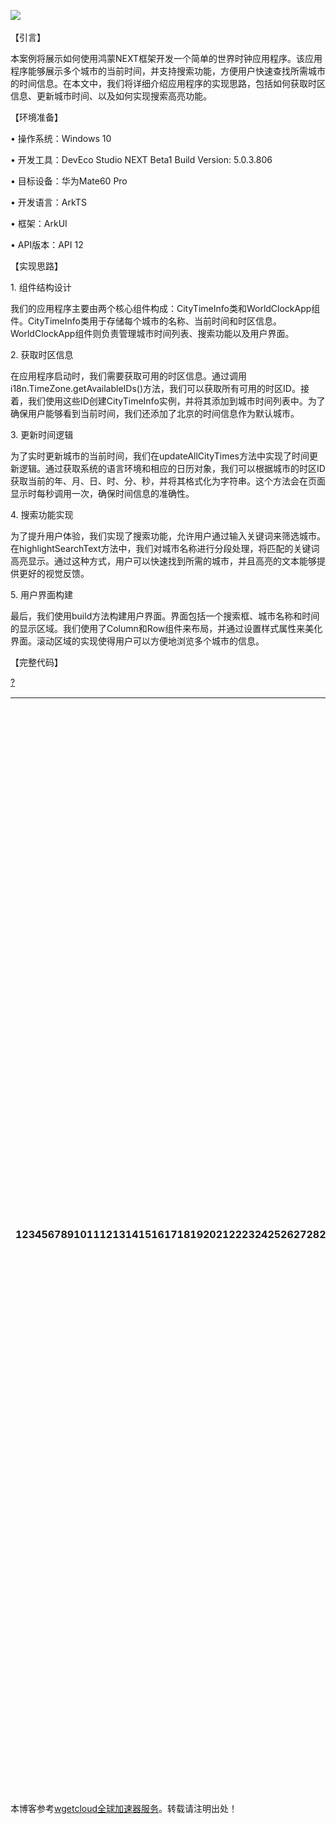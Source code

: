
![](https://img2024.cnblogs.com/blog/468667/202412/468667-20241213161200409-990760759.gif)
 


【引言】


本案例将展示如何使用鸿蒙NEXT框架开发一个简单的世界时钟应用程序。该应用程序能够展示多个城市的当前时间，并支持搜索功能，方便用户快速查找所需城市的时间信息。在本文中，我们将详细介绍应用程序的实现思路，包括如何获取时区信息、更新城市时间、以及如何实现搜索高亮功能。


【环境准备】


• 操作系统：Windows 10


• 开发工具：DevEco Studio NEXT Beta1 Build Version: 5\.0\.3\.806


• 目标设备：华为Mate60 Pro


• 开发语言：ArkTS


• 框架：ArkUI


• API版本：API 12


【实现思路】


1\. 组件结构设计


我们的应用程序主要由两个核心组件构成：CityTimeInfo类和WorldClockApp组件。CityTimeInfo类用于存储每个城市的名称、当前时间和时区信息。WorldClockApp组件则负责管理城市时间列表、搜索功能以及用户界面。


2\. 获取时区信息


在应用程序启动时，我们需要获取可用的时区信息。通过调用i18n.TimeZone.getAvailableIDs()方法，我们可以获取所有可用的时区ID。接着，我们使用这些ID创建CityTimeInfo实例，并将其添加到城市时间列表中。为了确保用户能够看到当前时间，我们还添加了北京的时间信息作为默认城市。


3\. 更新时间逻辑


为了实时更新城市的当前时间，我们在updateAllCityTimes方法中实现了时间更新逻辑。通过获取系统的语言环境和相应的日历对象，我们可以根据城市的时区ID获取当前的年、月、日、时、分、秒，并将其格式化为字符串。这个方法会在页面显示时每秒调用一次，确保时间信息的准确性。


4\. 搜索功能实现


为了提升用户体验，我们实现了搜索功能，允许用户通过输入关键词来筛选城市。在highlightSearchText方法中，我们对城市名称进行分段处理，将匹配的关键词高亮显示。通过这种方式，用户可以快速找到所需的城市，并且高亮的文本能够提供更好的视觉反馈。


5\. 用户界面构建


最后，我们使用build方法构建用户界面。界面包括一个搜索框、城市名称和时间的显示区域。我们使用了Column和Row组件来布局，并通过设置样式属性来美化界面。滚动区域的实现使得用户可以方便地浏览多个城市的信息。


【完整代码】



[?](https://github.com)

| 123456789101112131415161718192021222324252627282930313233343536373839404142434445464748495051525354555657585960616263646566676869707172737475767778798081828384858687888990919293949596979899100101102103104105106107108109110111112113114115116117118119120121122123124125126127128129130131132133134135136137138139140141142143144145146147148149150151152153154155156157158159160161162163164165166167168169170171172173174175176177178179180181182183184185186187188189 | `import` `{ i18n } from` `'@kit.LocalizationKit'` `// 导入国际化模块，用于处理多语言``import` `{ inputMethod } from` `'@kit.IMEKit'` `// 导入输入法模块` `@ObservedV2``// 观察者装饰器，用于观察状态变化``class` `CityTimeInfo {` `// 定义城市时间信息类``@Trace cityName: string =` `""``;` `// 城市名称，初始为空字符串``@Trace currentTime: string =` `""``;` `// 当前时间，初始为空字符串``timeZone: i18n.TimeZone;` `// 时区属性` `constructor(cityName: string, timeZone: i18n.TimeZone) {` `// 构造函数，接收城市名称和时区``this``.cityName = cityName;` `// 设置城市名称``this``.timeZone = timeZone;` `// 设置时区``}` `@Trace isVisible: boolean =` `true``;` `// 是否可见，初始为true``}` `@Entry``// 入口组件装饰器``@Component``// 组件装饰器``struct WorldClockApp {` `// 定义世界时钟应用组件``@State` `private` `searchText: string =` `''``;` `// 搜索文本，初始为空字符串``@State` `private` `cityTimeList: CityTimeInfo[] = [];` `// 城市时间信息列表，初始为空数组``private` `lineColor: string =` `"#e6e6e6"``;` `// 边框颜色``private` `titleBackgroundColor: string =` `"#f8f8f8"``;` `// 标题背景色``private` `textColor: string =` `"#333333"``;` `// 文字颜色``private` `basePadding: number = 4;` `// 内边距``private` `lineWidth: number = 2;` `// 边框宽度``private` `rowHeight: number = 50;` `// 行高``private` `ratio: number[] = [1, 1];` `// 列宽比例``private` `textSize: number = 14;` `// 基础字体大小``private` `updateIntervalId = 0;` `// 更新间隔ID` `updateAllCityTimes() {` `// 更新所有城市的时间``const locale = i18n.System.getSystemLocale();` `// 获取系统语言环境``for` `(const cityTime of` `this``.cityTimeList) {` `// 遍历城市时间列表``const timeZoneId: string = cityTime.timeZone.getID();` `// 获取时区ID``const calendar = i18n.getCalendar(locale);` `// 获取日历对象``calendar.setTimeZone(timeZoneId);` `// 设置日历的时区` `// 获取当前时间的各个部分``const year = calendar.get(``"year"``).toString().padStart(4,` `'0'``);` `// 年``const month = calendar.get(``"month"``).toString().padStart(2,` `'0'``);` `// 月``const day = calendar.get(``"date"``).toString().padStart(2,` `'0'``);` `// 日``const hour = calendar.get(``"hour_of_day"``).toString().padStart(2,` `'0'``);` `// 小时``const minute = calendar.get(``"minute"``).toString().padStart(2,` `'0'``);` `// 分钟``const second = calendar.get(``"second"``).toString().padStart(2,` `'0'``);` `// 秒` `// 更新城市的当前时间字符串``cityTime.currentTime = `${year}年${month}月${day}日 ${hour}:${minute}:${second}`;``}``}` `onPageShow(): void {` `// 页面显示时的处理``clearInterval(``this``.updateIntervalId);` `// 清除之前的定时器``this``.updateIntervalId = setInterval(() => {` `// 设置新的定时器``this``.updateAllCityTimes();` `// 每秒更新所有城市的时间``}, 1000);``}` `onPageHide(): void {` `// 页面隐藏时的处理``clearInterval(``this``.updateIntervalId);` `// 清除定时器``}` `private` `highlightSearchText(cityTime: CityTimeInfo, keyword: string) {` `// 高亮搜索文本``let` `text = cityTime.cityName` `// 获取城市名称` `if` `(!keyword) {` `// 如果没有关键词``cityTime.isVisible =` `true` `// 设置城市可见``return` `[text]` `// 返回城市名称``}``let` `segments: string[] = [];` `// 存储分段文本``let` `lastMatchEnd: number = 0;` `// 上一个匹配结束的位置``while` `(``true``) {` `// 循环查找关键词``const matchIndex = text.indexOf(keyword, lastMatchEnd);` `// 查找关键词位置``if` `(matchIndex === -1) {` `// 如果没有找到``segments.push(text.slice(lastMatchEnd));` `// 添加剩余文本``break``;` `// 退出循环``}` `else` `{``segments.push(text.slice(lastMatchEnd, matchIndex));` `// 添加匹配前的文本``segments.push(text.slice(matchIndex, matchIndex + keyword.length));` `// 添加匹配的关键词``lastMatchEnd = matchIndex + keyword.length;` `// 更新最后匹配结束位置``}``}``cityTime.isVisible = (segments.indexOf(keyword) != -1)` `// 设置城市可见性``return` `segments;` `// 返回分段文本``}` `aboutToAppear() {` `// 组件即将出现时的处理``const timeZoneIds: Array = i18n.TimeZone.getAvailableIDs();` `// 获取可用时区ID列表` `this``.cityTimeList.push(``new` `CityTimeInfo(``'北京 (中国)'``, i18n.getTimeZone()));` `// 添加北京的城市时间信息` `for` `(const id of timeZoneIds) {` `// 遍历时区ID``const cityDisplayName = i18n.TimeZone.getCityDisplayName(id.split(``'/'``)[1],` `"zh-CN"``);` `// 获取城市显示名称``if` `(cityDisplayName) {` `// 如果城市名称存在``this``.cityTimeList.push(``new` `CityTimeInfo(cityDisplayName, i18n.getTimeZone(id)));` `// 添加城市时间信息``}``}` `this``.updateAllCityTimes();` `// 更新所有城市的时间``}` `build() {` `// 构建组件的UI``Column({ space: 0 }) {` `// 创建一个垂直列``Search({ value: $$``this``.searchText })``// 创建搜索框``.margin(``this``.basePadding)``// 设置边距``.fontFeature(``"\"ss01\" on"``)` `// 设置字体特性``Column() {` `// 创建一个列``Row() {` `// 创建一行``Text(``'城市'``)``// 显示“城市”文本``.height(``'100%'``)``// 高度占满``.layoutWeight(``this``.ratio[0])``// 设置布局权重``.textAlign(TextAlign.Center)``// 文本居中``.fontSize(``this``.textSize)``// 设置字体大小``.fontWeight(600)``// 设置字体粗细``.fontColor(``this``.textColor)` `// 设置字体颜色``Line().height(``'100%'``).width(``this``.lineWidth).backgroundColor(``this``.lineColor)` `// 创建分隔线``Text(``'时间'``)``// 显示“时间”文本``.height(``'100%'``)``// 高度占满``.layoutWeight(``this``.ratio[1])``// 设置布局权重``.textAlign(TextAlign.Center)``// 文本居中``.fontSize(``this``.textSize)``// 设置字体大小``.fontWeight(600)``// 设置字体粗细``.fontColor(``this``.textColor)` `// 设置字体颜色``}.height(``this``.rowHeight).borderWidth(``this``.lineWidth).borderColor(``this``.lineColor)` `// 设置行高和边框``.backgroundColor(``this``.titleBackgroundColor)` `// 设置背景色``}.width(`100%`).padding({ left:` `this``.basePadding, right:` `this``.basePadding })` `// 设置列宽和内边距` `Scroll() {` `// 创建可滚动区域``Column() {` `// 创建一个列``ForEach(``this``.cityTimeList, (item: CityTimeInfo) => {` `// 遍历城市时间列表``Row() {` `// 创建一行``Text() {` `// 创建文本``ForEach(``this``.highlightSearchText(item,` `this``.searchText), (segment: string, index: number) => {` `// 高亮搜索文本``ContainerSpan() {` `// 创建容器``Span(segment)``// 创建文本段``.fontColor(segment ===` `this``.searchText ? Color.White : Color.Black)``// 设置字体颜色``.onClick(() => {` `// 点击事件``console.info(`高亮文本被点击：${segment}`);` `// 输出点击的文本``console.info(`点击索引：${index}`);` `// 输出点击的索引``});``}.textBackgroundStyle({``// 设置文本背景样式``color: segment ===` `this``.searchText ? Color.Red : Color.Transparent` `// 根据是否匹配设置背景色``});``});``}``.height(``'100%'``)` `// 高度占满``.layoutWeight(``this``.ratio[0])` `// 设置布局权重``.textAlign(TextAlign.Center)` `// 文本居中``.fontSize(``this``.textSize)` `// 设置字体大小``.fontColor(``this``.textColor)` `// 设置字体颜色` `Line().height(``'100%'``).width(``this``.lineWidth).backgroundColor(``this``.lineColor)` `// 创建分隔线``Text(item.currentTime)``// 显示当前时间``.height(``'100%'``)``// 高度占满``.layoutWeight(``this``.ratio[1])``// 设置布局权重``.textAlign(TextAlign.Center)``// 文本居中``.fontSize(``this``.textSize)``// 设置字体大小``.fontColor(``this``.textColor)` `// 设置字体颜色``}``.height(``this``.rowHeight)` `// 设置行高``.borderWidth({ left:` `this``.lineWidth, right:` `this``.lineWidth, bottom:` `this``.lineWidth })` `// 设置边框宽度``.borderColor(``this``.lineColor)` `// 设置边框颜色``.visibility(item.isVisible ? Visibility.Visible : Visibility.None)` `// 根据可见性设置显示状态``})` `}.width(`100%`).padding({ left:` `this``.basePadding, right:` `this``.basePadding })` `// 设置宽度和内边距``}``.width(``'100%'``)` `// 设置宽度占满``.layoutWeight(1)` `// 设置布局权重``.align(Alignment.Top)` `// 对齐方式``.onScrollStart(() => {` `// 滚动开始事件``this``.onPageHide()` `// 页面隐藏处理``})``.onScrollStop(() => {` `// 滚动停止事件``this``.onPageShow()` `// 页面显示处理``})``.onTouch((event) => {` `// 触摸事件``if` `(event.type == TouchType.Down) {` `// 如果是按下事件``inputMethod.getController().stopInputSession()` `// 停止输入会话``}``})``}``}``}` |
| --- | --- |



　　


 本博客参考[wgetcloud全球加速器服务](https://wgetcloud6.org)。转载请注明出处！
